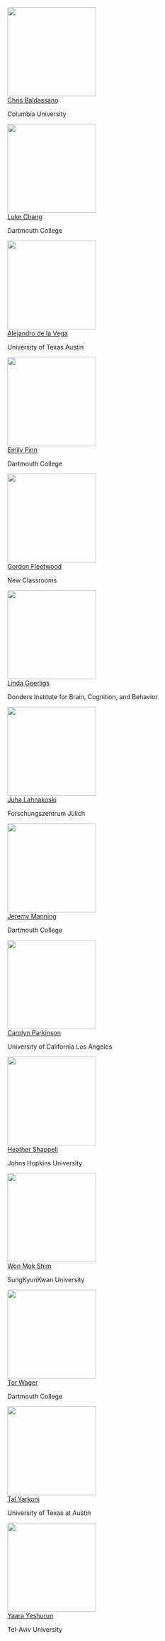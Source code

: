 
<div class="row" id="faculty">
  <div>
    <a href="http://www.dpmlab.org/"><img src="../../images/speakers/baldassano.jpg" width="200"/></a>
    <div class="card-content">
      <span class="card-title center"><a href="http://www.dpmlab.org/">Chris <span>Baldassano</span></a></span>
      <p class="center card-affiliation">Columbia University</p>
    </div>
  </div>
  <div>
    <a href="http://www.cosanlab.com"><img src="../../images/speakers/chang.jpg" width="200"/></a>
    <div class="card-content">
      <span class="card-title center"><a href="http://www.cosanlab.com">Luke <span>Chang</span></a></span>
      <p class="center card-affiliation">Dartmouth College</p>
     </div>
  </div>
  <div class="card hoverable" id="faculty">
    <a href="https://adelavega.github.io/"><img src="../../images/speakers/delavega.jpg" width="200"/></a>
    <div class="card-content">
      <span class="card-title center"><a href="https://adelavega.github.io/">Alejandro <span>de la Vega</span></a></span>
      <p class="center card-affiliation">University of Texas Austin</p>
    </div>
  </div>
  <div class="col s12 m6 l4">
    <div class="card hoverable" id="faculty">
      <div class="card-image" id="faculty">
        <a href="https://esfinn.github.io/"><img src="../../images/speakers/finn.jpg" width="200"/></a>
      </div>
      <div class="card-content">
        <span class="card-title center"><a href="https://esfinn.github.io/">Emily <span>Finn</span></a></span>
        <p class="center card-affiliation">Dartmouth College</p>
      </div>
    </div>
  </div>
  <div class="col s12 m6 l4">
    <div class="card hoverable" id="faculty">
      <div class="card-image" id="faculty">
        <a href="https://gfleetwood.netlify.app/"><img src="../../images/speakers/fleetwood.jpg" width="200"/></a>
      </div>
      <div class="card-content">
        <span class="card-title center"><a href="https://gfleetwood.netlify.app/">Gordon <span>Fleetwood</span></a></span>
        <p class="center card-affiliation">New Classrooms</p>
      </div>
    </div>
  </div>
  <div class="col s12 m6 l4">
    <div class="card hoverable" id="faculty">
      <div class="card-image" id="faculty">
        <a href="https://lindageerligs.com/"><img src="../../images/speakers/geerligs.png" width="200"/></a>
      </div>
      <div class="card-content">
        <span class="card-title center"><a href="https://lindageerligs.com/">Linda <span>Geerligs</span></a></span>
        <p class="center card-affiliation">Donders Institute for Brain, Cognition, and Behavior</p>
      </div>
    </div>
  </div>
  <div class="col s12 m6 l4">
    <div class="card hoverable" id="faculty">
      <div class="card-image" id="faculty">
        <a href="https://users.aalto.fi/~jlahnako/"><img src="../../images/speakers/lahnakoski.jpg" width="200"/></a>
      </div>
      <div class="card-content">
        <span class="card-title center"><a href="https://users.aalto.fi/~jlahnako/">Juha <span>Lahnakoski</span></a></span>
        <p class="center card-affiliation">Forschungszentrum Jülich</p>
      </div>
    </div>
  </div>
  <div class="col s12 m6 l4">
    <div class="card hoverable" id="faculty">
      <div class="card-image" id="faculty">
        <a href="http://www.context-lab.com/"><img src="../../images/speakers/manning.png" width="200"/></a>
      </div>
      <div class="card-content">
        <span class="card-title center"><a href="http://www.context-lab.com/">Jeremy <span>Manning</span></a></span>
        <p class="center card-affiliation">Dartmouth College</p>
      </div>
    </div>
  </div>
  <div class="col s12 m6 l4">
    <div class="card hoverable" id="faculty">
      <div class="card-image" id="faculty">
        <a href="http://csnlab.org/"><img src="../../images/speakers/parkinson.jpg" width="200"/></a>
      </div>
      <div class="card-content">
        <span class="card-title center"><a href="http://csnlab.org/">Carolyn <span>Parkinson</span></a></span>
        <p class="center card-affiliation">University of California Los Angeles</p>
      </div>
    </div>
  </div>
  <div class="col s12 m6 l4">
    <div class="card hoverable" id="faculty">
      <div class="card-image" id="faculty">
        <a href="https://www.bu.edu/csmet/profile/heather-shappell/"><img src="../../images/speakers/shappell.jpg" width="200"/></a>
      </div>
      <div class="card-content">
        <span class="card-title center"><a href="https://www.bu.edu/csmet/profile/heather-shappell/">Heather <span>Shappell</span></a></span>
        <p class="center card-affiliation">Johns Hopkins University</p>
      </div>
    </div>
  </div>
  <div class="col s12 m6 l4">
    <div class="card hoverable" id="faculty">
      <div class="card-image" id="faculty">
        <a href="http://wshimlab.com/"><img src="../../images/speakers/shim.jpg" width="200"/></a>
      </div>
      <div class="card-content">
        <span class="card-title center"><a href="http://wshimlab.com/">Won Mok <span>Shim</span></a></span>
        <p class="center card-affiliation">SungKyunKwan University</p>
      </div>
    </div>
  </div>
  <div class="col s12 m6 l4">
    <div class="card hoverable" id="faculty">
      <div class="card-image" id="faculty">
        <a href="https://sites.dartmouth.edu/canlab/"><img src="../../images/speakers/wager.jpg" width="200"/></a>
      </div>
      <div class="card-content">
        <span class="card-title center"><a href="https://sites.dartmouth.edu/canlab/">Tor <span>Wager</span></a></span>
        <p class="center card-affiliation">Dartmouth College</p>
      </div>
    </div>
  </div>
  <div class="col s12 m6 l4">
    <div class="card hoverable" id="faculty">
      <div class="card-image" id="faculty">
        <a href="https://talyarkoni.org/"><img src="../../images/speakers/yarkoni.jpg" width="200"/></a>
      </div>
      <div class="card-content">
        <span class="card-title center"><a href="https://talyarkoni.org/">Tal <span>Yarkoni</span></a></span>
        <p class="center card-affiliation">University of Texas at Austin</p>
      </div>
    </div>
  </div>
  <div class="col s12 m6 l4">
    <div class="card hoverable" id="faculty">
      <div class="card-image" id="faculty">
        <a href="https://people.socsci.tau.ac.il/mu/yaarayeshurun/"><img src="../../images/speakers/yeshurun.jpg" width="200"/></a>
      </div>
      <div class="card-content">
        <span class="card-title center"><a href="https://people.socsci.tau.ac.il/mu/yaarayeshurun/">Yaara <span>Yeshurun</span></a></span>
        <p class="center card-affiliation">Tel-Aviv University</p>
      </div>
    </div>
  </div>
</div>
